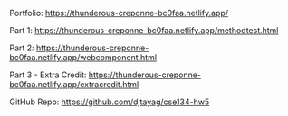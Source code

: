 Portfolio: https://thunderous-creponne-bc0faa.netlify.app/

Part 1: https://thunderous-creponne-bc0faa.netlify.app/methodtest.html  

Part 2: https://thunderous-creponne-bc0faa.netlify.app/webcomponent.html 

Part 3 - Extra Credit: https://thunderous-creponne-bc0faa.netlify.app/extracredit.html  

GitHub Repo: https://github.com/djtayag/cse134-hw5  
